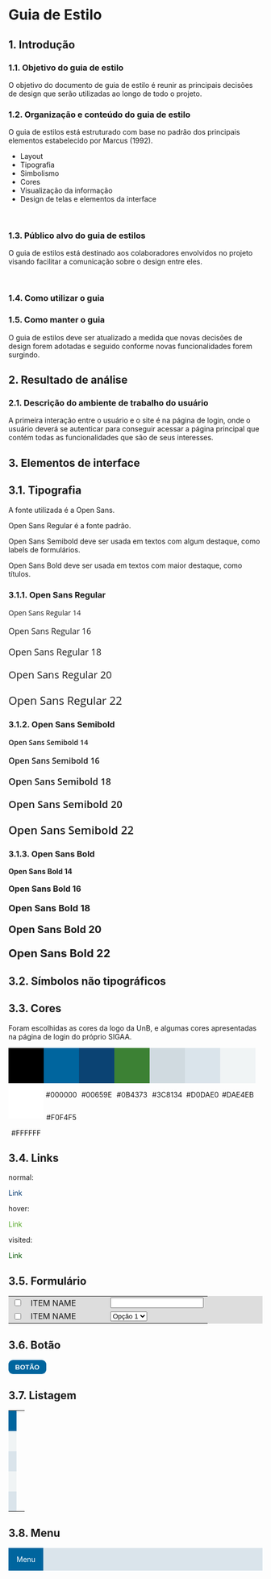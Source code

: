 # Guia de Estilo

## 1. Introdução

### 1.1. Objetivo do guia de estilo
O objetivo do documento de guia de estilo é reunir as principais decisões de design que serão utilizadas ao longo de todo o projeto.
<br>

### 1.2. Organização e conteúdo do guia de estilo
O guia de estilos está estruturado com base no padrão dos principais elementos estabelecido por Marcus (1992).
   * Layout
   * Tipografia
   * Simbolismo
   * Cores
   * Visualização da informação
   * Design de telas e elementos da interface 
<br>

### 1.3. Público alvo do guia de estilos
O guia de estilos está destinado aos colaboradores envolvidos no projeto visando facilitar a comunicação sobre o design entre eles.

<br>

### 1.4. Como utilizar o guia

### 1.5. Como manter o guia
O guia de estilos deve ser atualizado a medida que novas decisões de design forem adotadas e seguido conforme novas funcionalidades forem surgindo.	

## 2. Resultado de análise

### 2.1. Descrição do ambiente de trabalho do usuário
A primeira interação entre o usuário e o site é na página de login, onde o 	usuário deverá se autenticar para conseguir acessar a página principal que contém todas as funcionalidades que são de seus interesses.
<br>

## 3. Elementos de interface

## 3.1. Tipografia

<style>
    @import url('https://fonts.googleapis.com/css2?family=Open+Sans:wght@400;600;700&display=swap');
</style>

A fonte utilizada é a Open Sans.

Open Sans Regular é a fonte padrão.

Open Sans Semibold deve ser usada em textos com algum destaque, como labels de formulários.

Open Sans Bold deve ser usada em textos com maior destaque, como títulos.


### 3.1.1. Open Sans Regular

<div style="font-family: 'Open Sans', sans-serif;">
    <p style="font-weight: 400; font-size: 14px;">Open Sans Regular 14</p>
    <p style="font-weight: 400; font-size: 16px;">Open Sans Regular 16</p>
    <p style="font-weight: 400; font-size: 18px;">Open Sans Regular 18</p>
    <p style="font-weight: 400; font-size: 20px;">Open Sans Regular 20</p>
    <p style="font-weight: 400; font-size: 22px;">Open Sans Regular 22</p>
</div>

### 3.1.2. Open Sans Semibold

<div style="font-family: 'Open Sans', sans-serif;">
    <p style="font-weight: 600; font-size: 14px;">Open Sans Semibold 14</p>
    <p style="font-weight: 600; font-size: 16px;">Open Sans Semibold 16</p>
    <p style="font-weight: 600; font-size: 18px;">Open Sans Semibold 18</p>
    <p style="font-weight: 600; font-size: 20px;">Open Sans Semibold 20</p>
    <p style="font-weight: 600; font-size: 22px;">Open Sans Semibold 22</p>
</div>

### 3.1.3. Open Sans Bold

<div>
    <p style="font-weight: 700; font-size: 14px;">Open Sans Bold 14</p>
    <p style="font-weight: 700; font-size: 16px;">Open Sans Bold 16</p>
    <p style="font-weight: 700; font-size: 18px;">Open Sans Bold 18</p>
    <p style="font-weight: 700; font-size: 20px;">Open Sans Bold 20</p>
    <p style="font-weight: 700; font-size: 22px;">Open Sans Bold 22</p>
</div>

## 3.2. Símbolos não tipográficos

## 3.3. Cores

Foram escolhidas as cores da logo da UnB, e algumas cores apresentadas na página de login do próprio SIGAA.

<style>
    .color {
        width: 5em;
        height: 5em;
        float:left;
    }
    .legenda {
        width: 5em;
        float:left;
        text-align: center;
    }
</style>

<div class="color" style="background-color: #000000"></div>
<div class="color" style="background-color: #00659E"></div>
<div class="color" style="background-color: #0B4373"></div>
<div class="color" style="background-color: #3C8134"></div>
<div class="color" style="background-color: #D0DAE0"></div>
<div class="color" style="background-color: #DAE4EB"></div>
<div class="color" style="background-color: #F0F4F5"></div>
<div class="color" style="background-color: #FFFFFF"></div>

<p class="legenda">#000000</p>
<p class="legenda">#00659E</p>
<p class="legenda">#0B4373</p>
<p class="legenda">#3C8134</p>
<p class="legenda">#D0DAE0</p>
<p class="legenda">#DAE4EB</p>
<p class="legenda">#F0F4F5</p>
<p style="width: 5em; text-align: center;">#FFFFFF</p>

## 3.4. Links

normal: <p style="color: #01376f;">Link</p>
hover: <p style="color: #53a825">Link</p>
visited: <p style="color: #005500">Link</p>

## 3.5. Formulário

<table style="background-color: #ddd">
    <colgroup>
        <col span="1" style="width: auto;">
        <col span="1" style="width: 40%">
    </colgroup>
    <tr>
        <td><input type="checkbox"></td>
        <td><label>ITEM NAME</label></td>
        <td><input type="text"></td>
    </tr>
    <tr>
        <td><input type="checkbox"></td>
        <td><label>ITEM NAME</label></td>
        <td>
            <select>
                <option value="opção 1">Opção 1</option>
                <option value="opção 2">Opção 2</option>
            </select>
        </td>
    </tr>
</table>

## 3.6. Botão

<style>
    #btn {
        background-color: #00659E;
        font-weight: 600;
        color: #fff;
        border-radius: 9px;
        padding: 0.5em 1em;
        border: none;
    }
</style>
<div>
    <button id="btn">BOTÃO</button>
</div>

## 3.7. Listagem

<style>
    #tab {
        width: 100%;
    }
    #tab tr{
        height: 2.5em;
    }
    #sh {
        background-color: #00659E;
    }
    .par {
        background-color: #F0F4F5;
    }
    .impar {
        background-color: #DAE4EB;
    }
</style>

<table id="tab">
    <th id="sh"><td></td></th>
    <tr class="par"><td></td></tr>
    <tr class="impar"><td></td></tr>
    <tr class="par"><td></td></tr>
    <tr class="impar"><td></td></tr>
</table>

## 3.8. Menu

<style>
    #ulist {
        list-style-type: none;
        margin: 0;
        padding: 0;
        overflow: hidden;
        background-color: #DAE4EB;
    }
    #list {
        float: left;
    }
    #list a, .dropbtn {
        display: inline-block;
        color: white;
        text-align: center;
        padding: 14px 16px;
        text-decoration: none;
    }
    #list a:hover, .dropdown:hover, .dropbtn {
        background-color: #00659E;
    }
    #list.dropdown {
        display: inline-block;
    }
    .drop-content {
        display: none;
        position: absolute;
        background-color: #00659E;
        min-width: 160px;
        box-shadow: 0px 8px 16px 0px rgba(0, 0, 0, 0.2);
        z-index: 1;
    }
    .drop-content a {
        color: white;
        padding: 12px 16px;
        text-decoration: none;
        display: block;
        text-align: left;
    }
    .drop-content a:hover {
        background-color: #3C8134;
    }
    .dropdown:hover .drop-content {
        display: block;
    }
</style>

<ul id="ulist">
    <li class="dropdown" id="list">
        <a href="#" class="dropbtn">Menu</a>
        <div class="drop-content">
            <a href="#">Link 1</a>
            <a href="#">Link 2</a>
            <a href="#">Link 3</a>
        </div>
    </li>
</ul>
